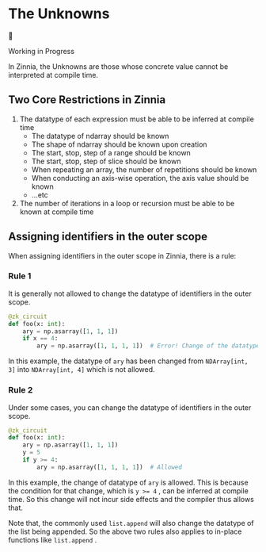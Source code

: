 # The Unknowns

<aside>
🚧

Working in Progress

</aside>

In Zinnia, the Unknowns are those whose concrete value cannot be interpreted at compile time. 

## Two Core Restrictions in Zinnia

1. The datatype of each expression must be able to be inferred at compile time
    - The datatype of ndarray should be known
    - The shape of ndarray should be known upon creation
    - The start, stop, step of a range should be known
    - The start, stop, step of slice should be known
    - When repeating an array, the number of repetitions should be known
    - When conducting an axis-wise operation, the axis value should be known
    - …etc
2. The number of iterations in a loop or recursion must be able to be known at compile time

## Assigning identifiers in the outer scope

When assigning identifiers in the outer scope in Zinnia, there is a rule:

### Rule 1

It is generally not allowed to change the datatype of identifiers in the outer scope. 

```python
@zk_circuit
def foo(x: int):
    ary = np.asarray([1, 1, 1])
    if x == 4:
        ary = np.asarray([1, 1, 1, 1])  # Error! Change of the datatype of outer identifiers
```

In this example, the datatype of `ary` has been changed from `NDArray[int, 3]` into `NDArray[int, 4]`  which is not allowed.

### Rule 2

Under some cases, you can change the datatype of identifiers in the outer scope.

```python
@zk_circuit
def foo(x: int):
    ary = np.asarray([1, 1, 1])
    y = 5
    if y >= 4:
        ary = np.asarray([1, 1, 1, 1])  # Allowed
```

In this example, the change of datatype of `ary` is allowed. This is because the condition for that change, which is `y >= 4` , can be inferred at compile time. So this change will not incur side effects and the compiler thus allows that.

Note that, the commonly used `list.append` will also change the datatype of the list being appended. So the above two rules also applies to in-place functions like `list.append` .